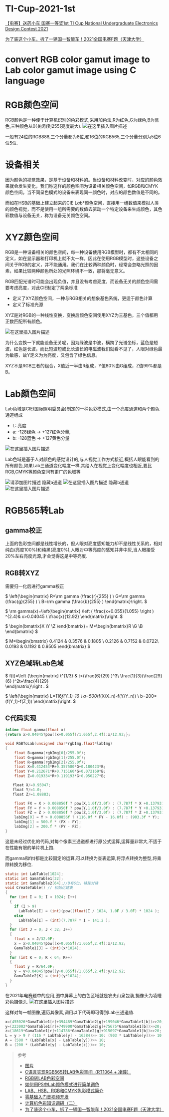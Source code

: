 # TI-Cup-2021-1st

[【电赛】送药小车 国赛一等奖1st TI Cup National Undergraduate Electronics Design Contest 2021](https://www.bilibili.com/video/BV13L411K7ex/)

[为了装这个小车，拆了一辆国一智能车！2021全国电赛F题（天津大学）](https://www.bilibili.com/video/BV1Qr4y1Y7YR)

# convert RGB color gamut image to Lab color gamut image using C language
# RGB颜色空间
RGB颜色是一种便于计算机识别的色彩模式,采用加色法,R为红色,G为绿色,B为蓝色,三种颜色从0(关闭)到255(亮度最大).
![在这里插入图片描述](https://img-blog.csdnimg.cn/b5db6cb6a3784168939aca51a79e884c.png)

一般有24位的RGB888,三个分量都为8位,和16位的RGB565,三个分量分别为5位6位5位.

# 设备相关
因为颜色的视觉效果，是基于设备和材料的。当设备和材料改变时，对应的颜色效果就会发生变化，我们称这样的颜色空间为设备相关颜色空间，如RGB和CMYK颜色空间。当不同呈色模式的设备来表现同一颜色时，对应的颜色数值是不同的。

而如在HSB的基础上建立起来的CIE L*a*b*颜色空间，直接用一组数值来模拟人类的颜色视觉，而不是使用一组所需要的数值去驱动一个特定设备来生成颜色，其色彩数值与设备无关，称为设备无关颜色空间。

# XYZ颜色空间
RGB是一种设备相关的颜色空间，每一种设备使用RGB模型时，都有不太相同的定义，如在显示器和打印机上就不太一样，因此在使用RGB模型时，这些设备之间关于RGB的定义，并不能通用。我们在比较两种颜色时，经常会忽略光照的因素，如果比较两种颜色所处的光照环境不一致，那将毫无意义。

RGB匹配光谱时可能会出现负值，并且没有考虑亮度，而设备无关的颜色空间需要考虑亮度，对此CIE制定了两条标准
- 定义了XYZ颜色空间，一种与RGB相关的想象基色系统，更适于颜色计算
- 定义了标准光源

XYZ是对RGB的一种线性变换，变换后颜色空间使用XYZ为三基色，三个值都用正数匹配所有颜色。

![在这里插入图片描述](https://img-blog.csdnimg.cn/cd593a1b708344e98800aaca3701c4db.png)

为什么变换一下就能设备无关呢，因为绿波是中波，横跨了光谱坐标，蓝色是短波，红色是长波，而比短波短或比长波长的电磁波我们就看不见了，人眼对绿色最为敏感，故Y定义为为亮度，又包含了绿色信息。

XYZ不是RGB三者的组合，X值近一半由R组成，Y值80%由G组成，Z值99%都是B。





# Lab颜色空间
Lab色域是CIE(国际照明委员会)制定的一种色彩模式,由一个亮度通道和两个颜色通道组成
- L: 亮度
- a: -128绿色 -> +127红色分量,
- b: -128蓝色 -> +127黄色分量

![在这里插入图片描述](https://img-blog.csdnimg.cn/ba73a96b541b42489da4e8a62ef1d651.png)

Lab色域是基于人对颜色的感觉设计的,与人视觉工作方式接近,概括人眼能看到的所有颜色,如果Lab三通道变化幅度一样,其给人在视觉上变化幅度也相近,要比RGB,CMYK等颜色空间有更广的色域等

![请添加图片描述](https://img-blog.csdnimg.cn/ca3fcf49703d43c88b1ba541713cd9c7.png)
隐藏a通道
![在这里插入图片描述](https://img-blog.csdnimg.cn/5f2f7a66e32a49fd8cf9934bfed7d7be.png)
隐藏b通道
![在这里插入图片描述](https://img-blog.csdnimg.cn/f063d0eb84e34576be3f273348d5b059.png)

# RGB565转Lab

## gamma校正
上面的色彩空间都是线性增长的，但人眼对亮度感知能力却不是线性关系的，相对纯白(亮度100%)和纯黑(亮度0%),人眼对中等亮度的感知并非中灰,当人眼接受20%左右亮度光源,才会觉得这是中等亮度.

## RGB转XYZ
需要归一化后进行gamma校正

$
\left\{\begin{matrix}
R=\rm gamma (\frac{r}{255} ) \\
G=\rm gamma (\frac{g}{255} )  \\
B=\rm gamma (\frac{b}{255} )
\end{matrix}\right.
$

$
\rm gamma(x)=\left\{\begin{matrix}
\left ( \frac{x+0.055}{1.055}  \right ) ^{2.4}& x>0.04045 \\
\frac{x}{12.92} 
\end{matrix}\right.
$

$
\begin{bmatrix}X \\Y \\Z
\end{bmatrix}=
M*\begin{bmatrix}R \\G \\B
\end{bmatrix}
$

$
M=\begin{bmatrix}
 0.4124 & 0.3576 & 0.1805 \\
 0.2126 & 0.7152 & 0.0722\\
 0.0193 & 0.1192 & 0.9505
\end{bmatrix}
$

## XYZ色域转Lab色域
$
f(t)=\left \{\begin{matrix}
t^{1/3} & t>(\frac{6}{29} )^3\\
\frac{1}{3}(\frac{29}{6} )^2t+\frac{4}{29}  
\end{matrix}\right .
$

$
\left\{\begin{matrix}
L=116*f(Y_1)-16 \\
a=500*(f(X/X_n)-f(Y/Y_n)) \\
b=200*(f(Y_1)-f(Z_1)) 
\end{matrix}\right.
$

## C代码实现
```C
inline float gamma(float x)
{return x>0.04045?pow((x+0.055f)/1.055f,2.4f):x/12.92;};

void RGBToLab(unsigned char*rgbImg,float*labImg)
{
    float B=gamma(rgbImg[0]/255.0f);
    float G=gamma(rgbImg[1]/255.0f);
    float R=gamma(rgbImg[2]/255.0f);
    float X=0.412453*R+0.357580*G+0.180423*B;
    float Y=0.212671*R+0.715160*G+0.072169*B;
    float Z=0.019334*R+0.119193*G+0.950227*B;

　　float X/=0.95047;
　　float Y/=1.0;
　　float Z/=1.08883;

    float FX = X > 0.008856f ? pow(X,1.0f/3.0f) : (7.787f * X +0.137931f);
    float FY = Y > 0.008856f ? pow(Y,1.0f/3.0f) : (7.787f * Y +0.137931f);
    float FZ = Z > 0.008856f ? pow(Z,1.0f/3.0f) : (7.787f * Z +0.137931f);
    labImg[0] = Y > 0.008856f ? (116.0f * FY - 16.0f) : (903.3f * Y);
    labImg[1] = 500.f * (FX - FY);
    labImg[2] = 200.f * (FY - FZ);
}
```
这是未经过优化的代码,对每个像素三通道都进行原公式运算,运算量非常大,不适于在性能有限的单片机上跑.

而gamma和f(t)都是比较固定的运算,可以转换为查表运算,将浮点转换为整型,将乘除转换为移位.
```C
static int LabTable[1024];
static int GamaTable1[32];
static int GamaTable2[64];//B有6位，特殊对待
void CreateTable() // 初始化建表
{
  for (int I = 0; I < 1024; I++)
  {
    if (I > 9)
      LabTable[I] = (int)(pow((float)I / 1024, 1.0F / 3.0F) * 1024 );
    else
      LabTable[I] = (int)(7.787F * I + 141.2 );
  }
  for (int J = 0; J < 32; J++)
  {
    float x = J/32.0F;
    x = x>0.04045?pow((x+0.055f)/1.055f,2.4f):x/12.92;
    GamaTable1[J] = (int)(x*1024);
  }
  for (int K = 0; K < 64; K++)
  {
    float y = K/64.0F;
    y = y>0.04045?pow((y+0.055f)/1.055f,2.4f):y/12.92;
    GamaTable2[K] = (int)(y*1024);
  }
}
```

在2021年电赛题中的应用,图中屏幕上的白色区域就是农夫山泉包装,摄像头为凌瞳彩色摄像头.
![在这里插入图片描述](https://img-blog.csdnimg.cn/b9472936f7894eecb2db6781945db68b.png)


这样对每一帧图像,遍历其像素,调用以下代码即可得到Lab三通道值.
```C
x=(455026*GamaTable1[r]+394489*GamaTable2[g]+199046*GamaTable1[b])>>20;
y=(223002*GamaTable1[r]+749900*GamaTable2[g]+75675*GamaTable1[b])>>20;
z=(18619*GamaTable1[r]+114786*GamaTable2[g]+915097*GamaTable1[b])>>20;
L = y > 9 ? (116 * LabTable[y] - 16384)>> 10: (903 * LabTable[y])>> 10;
A = (500 * (LabTable[x] - LabTable[y]))>> 10;
B = (200 * (LabTable[y] - LabTable[z]))>> 10;
```


> 参考
> - [图片](http://k.sina.com.cn/article_5194219036_135997e1c00100649v.html?display=0&retcode=0)
> - [C语言实现RGB565转LAB色彩空间（RT1064 + 凌瞳）](https://blog.csdn.net/weixin_44349732/article/details/104062757)
> - [RGB转LAB色彩空间](https://www.cnblogs.com/hrlnw/p/4126017.html)
> - [如何用PS中Lab颜色模式进行简单调色](https://zhuanlan.zhihu.com/p/87324864)
> - [LAB、HSB、RGB和CMYK色彩模式简介](https://blog.csdn.net/qq_26654881/article/details/52442887)
> - [零基础入门音视频开发](https://blog.csdn.net/u011399342/category_7463440.html)
> - [计算机色彩知识调研（二）](https://blog.csdn.net/Jacky_chenjp/article/details/83116976)
> - [为了装这个小车，拆了一辆国一智能车！2021全国电赛F题（天津大学）](https://www.bilibili.com/video/BV1Qr4y1Y7YR?spm_id_from=444.41.0.0)
